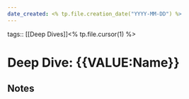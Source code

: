 ```yaml
---
date_created: <% tp.file.creation_date("YYYY-MM-DD") %>
---
```

tags:: [[Deep Dives]]<% tp.file.cursor(1) %>

# Deep Dive: {{VALUE:Name}}

## Notes

